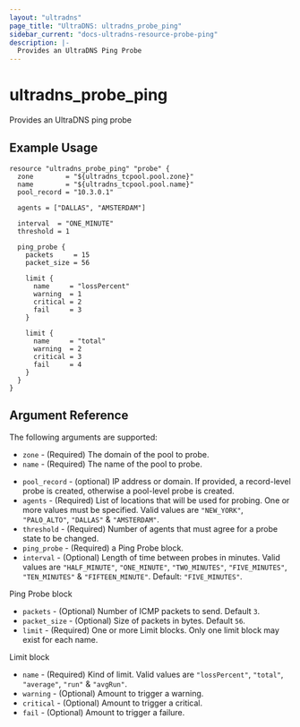 ```yaml
---
layout: "ultradns"
page_title: "UltraDNS: ultradns_probe_ping"
sidebar_current: "docs-ultradns-resource-probe-ping"
description: |-
  Provides an UltraDNS Ping Probe
---
```


# ultradns\_probe\_ping

Provides an UltraDNS ping probe

## Example Usage

```hcl
resource "ultradns_probe_ping" "probe" {
  zone        = "${ultradns_tcpool.pool.zone}"
  name        = "${ultradns_tcpool.pool.name}"
  pool_record = "10.3.0.1"

  agents = ["DALLAS", "AMSTERDAM"]

  interval  = "ONE_MINUTE"
  threshold = 1

  ping_probe {
    packets     = 15
    packet_size = 56

    limit {
      name     = "lossPercent"
      warning  = 1
      critical = 2
      fail     = 3
    }

    limit {
      name     = "total"
      warning  = 2
      critical = 3
      fail     = 4
    }
  }
}
```

## Argument Reference

The following arguments are supported:

* `zone` - (Required) The domain of the pool to probe.
* `name` - (Required) The name of the pool to probe.
- `pool_record` - (optional) IP address or domain. If provided, a record-level probe is created, otherwise a pool-level probe is created.
- `agents` - (Required) List of locations that will be used for probing. One or more values must be specified. Valid values are `"NEW_YORK"`, `"PALO_ALTO"`, `"DALLAS"` & `"AMSTERDAM"`.
- `threshold` - (Required) Number of agents that must agree for a probe state to be changed.
- `ping_probe` - (Required) a Ping Probe block.
- `interval` - (Optional) Length of time between probes in minutes. Valid values are `"HALF_MINUTE"`, `"ONE_MINUTE"`, `"TWO_MINUTES"`, `"FIVE_MINUTES"`, `"TEN_MINUTES"` & `"FIFTEEN_MINUTE"`. Default: `"FIVE_MINUTES"`.

Ping Probe block
- `packets` - (Optional) Number of ICMP packets to send. Default `3`.
- `packet_size` - (Optional) Size of packets in bytes. Default `56`.
- `limit` - (Required) One or more Limit blocks. Only one limit block may exist for each name.

Limit block
- `name` - (Required) Kind of limit. Valid values are `"lossPercent"`, `"total"`, `"average"`, `"run"` & `"avgRun"`.
- `warning` - (Optional) Amount to trigger a warning.
- `critical` - (Optional) Amount to trigger a critical.
- `fail` - (Optional) Amount to trigger a failure.
